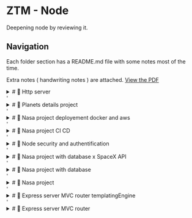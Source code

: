 # ZTM - Node
Deepening node by reviewing it.

## Navigation
Each folder section has a README.md file with some notes most of the time.

Extra notes ( handwriting notes ) are attached.
[View the PDF](./assets/ZTM-Notes_CompleteNodeDevelopper_compressed.pdf)



<details>
	<summary># 📌 Http server</summary>
# CREATE A WEB SERVER

A web server is a method from `http` or `https` modules through
the method `createServer`.
There are 2 commons ways to create a server
**Https for now will not be used**

## 1. `createServer` expecting `requestListener` callback
- ``` const { createServer } = require('http')```
- `createServer` methods returns an instance of TCP | IPC Server.
It that can have an optional requestListener
This does not set up and get ready the server to be running! It
does just create the instance. ( `.listen` method will be the one
starting the server )


- `requestListener` is the function call back immediately added
	to the request and returning writable and readable streams
	- req: readable stream
	- res: writable stream
	NB: streams return buffer;

## 2. `req` and `res` ( the returned stream aka "`requestListener`" from `createServer` ):
- req stream is will return details from the website request
	- `req.url` will return the value about the path
- res stream will return a bunch of methods to process or return
	a response to the website
	- `res.end()` is mandatory to close the the connection for a
	specific path / also saying there are no data to return to the
	website


## 3. Routing will be handled by checking `req.url`
Routing will be handle in the readable stream `req` by 
checking the value of the property `url` --> `req.url`.
This one is returning a string corresponding to what is
written after your localhost:xxxx/ ( the first `/`).
From there you have to evaluate each element by yourself.

ex: For http://localhost:9000/friends/1, `req.url` will return
`/friends/1` that you will need to parse.

## 4. Bonus - personal practice: route getting the content of a file
The practice was to use the previously viewed notion about file system and the use of stream to readFile

</details>
'<details>
	<summary># 📌 Planets details project</summary>
# Planets Data Details project
Project to parse data from a file to readable data and writable data using:
- fs.createReadStream: <code>fs.createReadStream(< path >)</code> based on event emitter
- csv-parser: third part library to parse CSV file through stream





</details>
'<details>
	<summary># 📌 Nasa project deployement docker and aws</summary>
# DEPLOYMENT WITH DOCKER AND AWS
Deploy into the cloud - cloud being hosted servers accessed over the internet
- AWS from Amazon
- Azure from Microsoft
- GoogleCloud from Google
AWS top cloud tool ( 2022 )

## SERVERLESS VS CONTAINERS
- 2 approaches:
  - serverless: cloud configuring actual servers for deployment team in order to not preoccupy with those
  Just need to worry about when the code runs and what it does ( sort of event programming: where the code runs in response of some event / few cons: may encounter higher latencies, higher response times if not careful - could happen with lambda functions going to "sleep" --> then need to restart before responding to any requests / could be locked to a single cloud: example AWS and there lambda functions and can cost if h
  there is a need for migrations )
    - Lambda functions: 
    - docker: providing tools within their containers that can run anywhere

## VIRTUAL MACHINES
Related concept to containers.
( VMWare or VirtualBox or Parallels )
It allows to run another operating system alongside our existing operation system contained in isolation without any link to our machine ( except if we do a bridge to allow to access to the computer )
Note: containers and virtual machine can run together

- virtual machine: has in infrastructure ( server in cloud or personal laptop, ) a hypervisor  
( being able to pretend another operator system ) running in isolated VMs
( Amazon EC2 - handling infrastructure : multiple sandbox )


## CONTAINERS
Case: Running on different operating system containing application 
It is like a VM however it shares the OS from where it is running on while VM have to create a virtual environments on top of the infrastructure, on top of the computer + need of hypervisor + guest operating system
Whereas a container is running on the computer and making use of the host operating sys ( your OS ) + the guest OS ( OS targeted)
Docker replaces in VM : Hypervisor + Guest operating system
Containers do a lot less work | VM does a lot of work to setup )
Containers start in seconds | VM starts in minutes


Reasons to use VM:
- provides stronger isolation than containers: because of the extra layers ( Hypervisor + Guest operating system to ensure data are not leaked from customer ( between the VMs ) )

Common implementation:
Using VM with Containers ( like running Docker in EC2 Amazon services )

## INSTALL DOCKER
https://docker.com/get-started > Docker Desktop
- Download Docker for your OS with docker desktop ( recommended )
- Check if Docker is installed Using CLI
  - `docker` listing all the commands 

## RUNNING A FIRST DOCKER CONTAINER
https://docker.com/get-started > Docker Hub:  
Cloud based application registry and development team  
collaboration services meaning: Docker Hub is a docker  image repository ( Hosts images collection == snapshot of all files and applications needed for the container for the application to run  )
To  update an image we delete the image and create a new one 

--> use https://hub.docker.com [ FREE ] ( or EC2 Amazon Elastic )Container Registry
This link provides "Official images"

Practicing Docker : https://hub.docker.com/docker/getting-started
- CLI
  - `docker run docker/<docker-image>` : `docker run docker/getting-started` to create the container and run the docker image
  - `docker pull docker/getting-started`: to have the docker image locally
  - `docker run <publish-port> </port>docker/<docker-image>` : `docker run -p 80:80 docker/getting-started`
    - `-d`: run container in *detached* mode ( in the background )
    - `80:80` : on the host's port 80 matching ( : ) the container's port 80
    - `docker/getting-started`: image used
  Visiting  `http://localhost:<mapped-port>` --> will lead to the environment the hosted application
  **TIP: shorthand CLI by joining `-d` and `-p` --> `-dp 80:80`**

  ## DOCKER HUB ACCOUNT
  Docker repository
  - `docker login`: cmd to connect to your docker hub account

  ## DOCKER FILE
  Tool Plugin: Docker extension https://marketplace.visualstudio.com/items?itemName=ms-azuretools.vscode-docker helps in suggesting elements related to docker
  Creates a docker image 
  - create file :`DockerFile` to the root of your project
  - within the `DockerFile`
    - `FROM <docker-baseImage>`: selects a base-image
      - base image could be docker-image in docker hub with an environment pre-configured ( search for Node image depending of version of Node and OS desired ) --> https://hub.docker.com/_/node
        - see `node:<version>-alpine` common node image ( quite slim : 30 - 40 mg)
      - Result: `FROM node:lts-alpine` from latest node
 ![Screenshot](../assets/dockerfile-creation.pngdockerfile-creation.png)


## IMPROVING DOCKERFILE WITH LAYERS
- npm install will download packages for the docker container however it will also know your machine configuration and install those ( == will not be a container to install for all OS and not apply to alpine node version ) 
  - Objective: install on the container a fresh node_modules .
### How to ? 
- Creating a file .dockerIgnore and specify any elements that should be ignored
 - `*/node_modules`: ignoring all node_modules folder
 - `.git`: removing all git info
 - `.server/public:` removing server/public artefact
- Docker Layers
All about splitting / breaking the docker process into smaller components so they can be  
 *cached* more easily.
Docker will create a new layer each time a `COPY` or `RUN` commands   
lines are being processed if something did change
(npm install will install the server first over the client)
Add:
- copy all package related file : add an * after the word `package`


## UPDATING API URL
Once on Docker, the app will be served at the same URL;  
hence there are no need to specify the URL but the version of our API
```js
//at 22-nasa-project-deployement-docker-and-aws  /client/src/hooks/requests.js

/* Updating API URL for docker specifying to request 
 at the same location the v1 of the API */
// const API_URL = "http://localhost:8000/v1"; // PREVIOUS IMPLEMENTATION

const API_URL = "v1";

```


## BUILDING NASA PROJECT DOCKER IMAGE
resource: https://docs.docker.com/engine/reference/commandline/build/

2 Steps to use the docker configuration file:
1. build docker image:
  - `docker build [OPTIONS] PATH | URL | -`
    - ex: `docker build .`
    - with flags
     - tag ex: to tag the build + add a name to the image we are creating : `docker build . -t <account-name/project>` : `docker build . -t <user>/<docker-image-published>`
     (to run from terminal ) 
    
2. run that image to create a docker container

## RUNNING NASA PROJECT in a container
resource: https://docs.docker.com/engine/reference/commandline/run/
( second step )

- to run docker: `docker run [OPTIONS] IMAGE [COMMAND] [ARG...]`  
  - ex: `docker run -it -p 8000:8000 <user>/<docker-image-published>`
    - `-it`: let us access a terminal through our container

Having issue with the docker run not working with env file a in higher hierarchy ?
- `docker run --env-file <ENV-FILE-PATH> -it -p 8000:8000 <user>/<docker-image-published>`
and make a script out of it within package.json in order to keep that simple

  - WARNING: 
  `RUN  export $(cat ../.env) && npm run install-server --only=production` // exposes your .env file within your container

  - Alternative provided:
  https://docs.docker.com/develop/develop-images/build_enhancements/#new-docker-build-secret-information

## AWS and EC2
EC2 is an AWS service that runs instances to host a container ( docker image for example )

# Accessing the deployed version
When EC2 instance has its docker image: Go to EC2 instances: click on the instance you have and get IPV4 Public IP to which you add the port 

# CheatSheet
## Rebuild docker image ( `mac with m1 ship`): `docker buildx build . --push --platform=linux/amd64 --tag <user>/<project>:latest`
From within the repository where the dockerfile leaves

## Connect to EC2 instance
- go to EC2 dashboard with instances listed
- make sure the instance is running ( otherwise launch it )
- click on connect button ( if freshly launched instance --> click on the refresh
button in order for the connect button to be enable )
- follow the instructions and connect using the ssh **from the location where you   
registered the private / public key-pairs 


- once in the EC2 console: 
  - make sure to have updated your instance with `yum` and have `docker installed`
    - `[ sudo ] yum update -y`
    - `[ sudo ] yum install docker`
  - make sure you have the latest version of your docker image
    - `docker pull <user>/<project>:latest`
  - finally you can run the docker image within the instance
    - `docker run --restart=always -p 8000:8000 <user>/<project>`

## Check the deployed app
- Go to AWS EC2 > your instance
- copy the IPV4 ip address
- paste to the url and add the port `:8000` 
The web app should be available ✨🙌

</details>
'<details>
	<summary># 📌 Nasa project CI CD</summary>
# CI / CD
**Continuous Integration**: iterate the commit to push and tests the implementation  
Part of Agile Methodology
**Continuous Delivery**: Process built on CI: have a prod ready state of your app  
(it's not a deployed version ). To implement continuous deployment, tests must be added  
to the code base. With Continuous Delivery is not the process when we would deploy necessarily.  
Ensuring ourselves the app is bug free
**Continuous Deployment**: Process built on CI: process to deploy/release the app in prod  
 deployment state is when you need to push in prod. Continuous Deployment is not specifically  
 for all companies

Resources: https://github.com/odziem/nasa-project

Tools & Services
- Circle CI: https://circleci.com/
- travis CI: https://www.travis-ci.com/
- Github actions: https://www.travis-ci.com/
- Jenkins: https://www.jenkins.io/

## PIPELINES
Pipelines are steps of validation


## GITHUB ACTIONS FOR CI/CD
### What are Github Actions ?
Services built onto github allowing to get CI Pipelines.
It is responding to multiple triggers / actions 
- on committing
- on push
Then go through a whole workflow defined in a YAML file format

### How to set up github actions                  
- `Github > Repository > Actions tab` (it could be possible for your repository  
to have recommendations based on language used)  
  - either called starter workflows and press `set up this workflow` button
  - either create a YAML file : `<file>.yml` called starter workflows and build  
  the needed CI workflow

## CONTINUOUS INTEGRATION: BUILD PIPELINES.
- In the project: create a new folder named `.github`
- In `.github/`: create a folder: create a `workflows` folder
- In `.workflows/`  create a file `node.yml`
- Then start editing it


## GITHUB ACTIONS MARKET PLACE
"Github/marketplace" we could search for a
common use case/action based on our needs with some hooks. setup node"
Those hooks are built buy dev; such as 
- checkout hook: defining the action to checkout into branches before
running `steps` for instance
Feel free to search when needed.


### Syntax
https://github.github.io/actions-cheat-sheet/actions-cheat-sheet.pdf


### Links
teacher's repo: https://github.com/odziem/nasa-project
mongodb github actions: https://github.com/marketplace/actions/mongodb-in-github-actions

</details>
'<details>
	<summary># 📌 Node security and authentification</summary>
# NODE SECURITY AND AUTHENTICATION
**Finished Code for this section*: https://github.com/odziem/security-example

## Introduction
- Security - how to secure node servers
- Authentication
- Social sign-on
- Login using OAuth ( Google )

We could create one from scratch using bcrypt,
cookie, token but in real word it is never an authentication from scratch.
They usually are done using third party services
- social media
- OAuth from google
- Amazon Cognito
- OffZero ?

Encrypting using SSL Certificate & https

## OAuth standards:
A standard secure flow for authentication and authorization
Oauth could have a flow based on cookies or token
Cookies are chain of characters exchanged between a server and a client.
	- retained and remain within the browser
	- protected by browser as no man in the middle can access your chrome
	( this is why you can see in a clear way your cookies / but someone can't )
	- cookies are not encrypted - just encoded and can easily be decoded by 
	a base 64 decoder
Token based: the token based is also a chain of characters exchanged between
a server and a client however this requires to send it through each request
Oauth is usable on HTTPS hosted web app / site - this is why we should do so

## HTTPS
To build a secured website it mush be certificated with https protocol.
To do so we could do two kinds of certificates:
- self signed certificate
- SSL

Creating a certificate: terminal, execute:
`openSSL Req -x509 -newkey rsa:4096 -nodes -keyout key.pem -out key.pem -days 365`
• OpenSSL: OpenSSL command
• Req : Request action
• -x509 i specify the kind of desired
certificate which, here, corresponds
to self signed certificate.
• -newkey
• rsa:: best encryption ref
• 4096: bytes → max for a max protection
. -nodes: saying we will no heed password
to handle
• - keyout: creating a private key
• key.pem: file "holding the key
• -out: creating public hey
• key.pem: file holding public key.
◦ -days 365: duration of this
certificate

## Third part sign on / social sign on
Why not reusing already secured and common ways to sign up using sign ons ?
Sign ons are now proven ways to sign-up and login to an interface
Teams behind those spend time and resources to build an highly secured 
way respecting some standards - do not reinvent the wheel

## Cookie-session
( september 2022 ) --- to work with cookie-session: a downgrade of passport should be done ( --> 0.5.0 )
2 ways to sets cookie as an express middleware
- server side
	`express-cookie` for instance
	- session lives in DB
	- which get checked with all requests made
	- cons: deleted when DB/server is down
- browser side
	- session data in browser's cookies 
	( often implemented with sessions )

### Stateful and stateless cookies
- stateful cookies
	- on login: server set back a cookie using `Set-Cookie:session...`
	A reference pointer to the server
	This is a stateful cookie
	- Requiring the DB to store the session data.
	- additional request
		Could be challenging for scalability reasons

### Stateless and stateless cookies
- all sessions information needed lives in the client (browser) cookies
( stored in browser )
  - each data represent a one of cookie
  - server signing cookie || encode in order to ensure the data 
  has not be tempered  


Packages encountered
- `helmet` : package helping in setting the right headers to secure the app
- `passport` : to convey with the oauth common approach logging using a social sign-on
- `passport-google-oauth20`: to use oauth standards with google
- `cookie-session`: to enable cookie living with sessions



Node security best practices resources
https://cheatsheetseries.owasp.org/cheatsheets/Nodejs_Security_Cheat_Sheet.html

</details>
'<details>
	<summary># 📌 Nasa project with database x SpaceX API</summary>
# Nasa Project + database + external REST API

Objective: populating spaceX data into the NASA project.
SpaceX REST API: https://github.com/r-spacex/SpaceX-API

## Versioning Node API
Improving the API would lead to apply best practices to versions it.

### What is versioning an API:
Allows to gradually move all the users to the newest version and avoiding
users to break their original implementations
Ex of request expected: `https://<domain>/v1/<endpoint>`
Versioning an API application possibilities:
- Not the best practice:
	One way of doing it would be to duplicate the routers and prefixing them with`v1/`
	But does not follow the DRY principle
- Best practice: 
	Adjusting the project architecture by implementing a new router dedicated to the api version,
	without having to duplicate routers and prefixing all of them with `v1/`
	- add `server/routes/api.js` file
	- delegate all routers prefixed with `v1/`
	- export api router and consume in `server/src/app.js` as a middleware matching endpoint path: `/v1`

Once done - update tests

## Consuming Space X API
We can observer that Space X API does have a Postman API documentation set to explore.
The documentation is insightful describing all the endpoints and how it works.
This API also uses authentication for **destructive routes** ( anything changing the data ) and MongoDB and mongoose.

### Search queries
- query do not really reflect the RESTful API pattern, however it could be seen and could be considered as
acceptable exceptions within a RESTful API.
A request with a query to get data would use a different verb to get those : POST with a payload
- queries are used to request more specific
- queries' payload is within the "body" of a request

### Space X Implementation
- populating space x data: using an id reference ( a bit like foreign key to use in a POST query as mentioned previously )
will populate the very same fields on the request made
```js
	const queryBody = {
		query: {},
		options: {
			pagination: false,
			// populating definition - determined from previous observation on request
			populate: [
				{
					path:'rocket', // fields in question
					select: {
						name: 1 // nested fields in question with 1 as true
					}
				},
				{
					path:'payloads',
					select: {
						customers: 1
					}
				},
			]s
		}
	};
```
### .env files
.env files are files keeping values that are supposed to hide from the public such as
API keys, password, sensitive values.
- Using the code versioning: having such code within a project should be ignored by mentioning this file into `.gitignore`
- Accessing the variable require to install `dotenv` and import it within the file ( at the very top - as if other path
files are communicated : this would be applied to them too )
```js
process.env.<VARIABLE-NAME>
```

#### Leaked .env file: 
By mistake the env file could have been rendered public: at this point  
it is needed to assume those are corrupted and directly 
go for your credentials to be replaced.
Here it is to remove the user and add a new one with the same name and modify your
env document


</details>
'<details>
	<summary># 📌 Nasa project with database</summary>
# Nasa Project

## Structure and Architecture a project
Tools:
- Makes diagram - meant to structure the app flow and idea/
breaking down important action
	- lucid: https://www.lucidchart.com/pages/

Using the provided NASA folder: we will just walk through the project in order to have an idea.
- add client folder
- add server folder

- in client folder there will be the entire themed project
- in the server this will be to build our server and API
## Start coding:
- server.js
	1. Variable with port
	2. Build server
		*We know about creating server using http or express/ we can create a server 
		using http and using express as middleware*
		```js
		const http 		= require('http');
		const http 		= require('express');
		const app 		= express();
		const server 	= http.createServer( app );
		```
	Every routes handled using app will be provided to the server. 
	Allows to separate the express use within its own module
	--> create server/app.js
	3. Take all the related app and express code to be handled within this file
	and export those

Building server like 16-nasa-project/server/server.js helps in receiving other type of
connections ( like websockets )

## Environment variables
- on Windows ( within command )
	- "start": "set PORT=5000 && node src/server.js"
- on Mac ( within command )
	- "start": "PORT=5000 node src/server.js"

Having both client and server within the same project serving into different port creates CORS issue in the browser.
cross-env: handling variable for both platforms
https://www.npmjs.com/package/cross-env

What is an origin:
	 it has protocol: http
	 it has hostname: localhost
	 it has a port: 9000

Cross origin requests: requests sent from an origin to another  
By default browser block cross origin requests 


## Database
### What is a database?
- A collection of data
- A tool to use to access those data and persist those.
NB: when creating array to store data → it is not  
persisted → temporary available white server is  
running.

### Recommended path: take SQL appendix

### COMPARING SQL VS NOSQL
We are looking at PostGreSQL as SQL database
and MongoDB as NoSQL database.  
(Note:
- regarding PostGre → all elements talked, regarding  
PostGre will mainly be relevant for other SQL  
databases.
- regarding MongoDB → NoSQL databases tied to be
specified for each NoSQL database ).
____

- NoSQL: data generally structured ui JSON format
- SQL : data structured in Table  
These days, each ( models ) is learning from the other  
model in order to evolve their database model concept.

### DATABASE SCHEMAS 2 SCHEMA LESS DATABASES
Common misunderstood about → schemas.
Schemas structures our data in databases.  
Example: a `User` schema
↳ could be defined to be able to always store:
[ first-Name, Last Name, date of birth, phone,
location, etc... ]
These give the advantage to have the data
structured and predictable  
SQL model rely on rigid schema that should
be planned ahead of time → Which is harder  
to adjust through time I restructured)
sometimes shutting down the database is  
required. /for instance to change the type of
data) , not ideal if you want to have  
your data available 241-1 a day, 7
days a week.  
NoSQL databases are more flexible (also sometimes
called "**schema-less**" even though it is not
entirely true.  
It will be easier to add schema in the code.  
Taking advantage of the performance and
flexibility by enforcing schema on requests  
- adding more safety

## CHOOSING A DATABASE FOR THE NASA PROJECT
*(Repository sub Folder: 18-nasa-project-with-database.)*
Requirements:
1. Need to persist data between restart.
2. API needs to be stateless for cluster
mode (launches were stored within an array)
- in `project folder > server > routes > Launches > Launches.controller.js`
The only state our data should rely on is the" request
object passed in our server - *here through express*

## IDENTIFYING OUR CURRENT NEEDS.
→ store launches with different properties
(being differently typed).  
→ store list of habitable planets  
(Note we can observe the relation between the 2  
objects --> `target` property is in both objects )  
→ the latest flight number that should increase
→ `id` of the flight

IDENTIFYING HOW THE DATA WOULD BE ACCESSED
→ currently through a' JavaScript map related
to a flight number.  
→ Planets requested in sequence.  
→ Latest flight number is used to create new
launches.  

### SQL VS MONGODB: TRENDS AND OBJECT-RELATIONAL IMPEDANCE MISMATCH
- JSON ✗ BSON in MongoDB: https://www.mongodb.com/json-and-bson
- writing scripts for Mongo shell : https://docs.mongodb.com/manual/tutorial/write-scripts-for-the-mongo-shell/
• Post GRE JSON Types: https://www.postgresql.org/docs/current/datatype-json.html
• object-Relational Impedance Mismatch: https://en.wikipedia.org/wiki/Object%E2%80%93relational_impedance_mismatch

Observing our code:
- written in JSON and JavaScript
  -  no need for transformation → MongoDB alike
- PostGre can store data using JSON
  - will need to add a layer as SQL is with Table  
 not aligned w/ the way we store in Javascript.  
  - still possible but would need extra layer work
to map the data to match isolated Table for PostGre
  - A code not matching the relational model and
in need to adjust is called: object-relational
impedance mismatch.

### SQL V5 MONGODB : SCHEMAS REFERENCES AND ACID TRANSACTIONS
ACID Transaction: Atomicity, Consistency, Isolation Durability  
https://www.ibm.com/docs/en/cics-ts/5.4?topic=processing-acid-properties-transactions
Taking a closer look at the data we will need to store
Our data are pretty basics
Regarding planets → we don't gain much
to Remove duplication when matching
our launch to a planet name.
If we had complicated object with the
need of matching it would have be
best to use SQL
Mongo has some tools for relational data
but not as good as SQL
Pros for SQL in general:
- transactions CRUD or more complex
↳ ACID transactions
(Atomicity, Consistency, Isolation, Density)
- ensures transactions of data as a
whole; not accepting partial data
transaction
- Schemas L Constraints
(MongoDB can be ACID but most likely to
transfer data partially.)
EX: abort-Launch has 2 needs → may
become a partial transfer.

## SETTING UP MONGODB ATLAS
. Mongo official website: https://www.mongodb.com/
. Principle of Least Privilege: https://www.cyberark.com/what-is/least-privilege/


- Pick MongoDB as Community version → locally
- Pick MongoDB as Cloud → more general.

1. CREATE MONGODB DATABASE
- create a cluster / build cluster button (video) / build database button (current site)
- select "shared" free liters
	- it redirects to "create shared cluster"
	- a recommendation has been preselected → follow recommendations.
	- will be redirected to security quick start → ignore

2. CREATE A USER
- on side menu) security section> Database Access
	- "Add new database user")" authentication method" > define password  
	(auto generate secure password recommended) and  user-name
	- associate privileges following the principle of the least privilege
	- validate / confirm your user creation.

3. SEAL RISE NETWORK ACCESS
Secure your database by white listing IP
-  on side menu > "Network access" in network access panel: "Add IP Address"
	1. REMOTELY SERVED
	When starting using database in production we
	can select specifically the IP addresses for the
	server hosting our node project; that will be
	the only server, the only IP address that will
	need to access the database:
	because all accesses will be going through
	the API.
	To do so, fill the following inputs:
	" Access List Entry", (optional)" Comment"
	2. LOCALLY SERVED
	If the server is served locally we could add
	OUR current IP by Selecting : "Add current IP address" button
	3. SERVED IN DEVELOPMENT
	In development several IPs may be used
	which would result in selecting: "Allow access from anywhere" button

4. CONNECT TO MONGO All STER
- On side menu> "cluster" (old version of MongoDB site)
- On side menu > "Database" (current version of MongoDB)
	- Click on" connect"
- 3 ways to connect
	- through Mongo shell
	- through the application
	- through MongoDB Compass


### CONNECTING TO MONGODB
mongoose official website
connecting to MongoDB using Mongoose.
Mongoose has extra features
- advance querying feature
- features to create models from our data following
schemas
practice connect to database and persist our data.
1. prepare DB URL
protocol protect cluster → can be changed & will create
a new database
2. install mongoose: "npm install mongoose"
3. use mongoose to connect:
- import mongoose: 'const mongoose = require ( 'mongoose')'
- Connect to DB URL: Note; mongoose takes 2 args: [ MONGO URL , OPTIONS],
	-  options have 4 recommended properties:
		- use New Url Parser: true → determines how the connection string is parsed
		- use Find And Modify: false > disables the outdated way to update data
		- use create Index: true > ensure to use create Index function instead of using the ensure one
		- use Unified Topology.-true > ensure mongoose will use the updated way to talk to cluster of Mongo Databases.
There are MongoDB driver options used by mongoose to connect to databases.
MongoDB driver is the official API that Node uses to talk to databases.
4. Check the connection establishment "mongoose.connection"
- is an event emitter triggering when the connection
- is Ready, has errors, etc...
	- `mongoose.connection.on( 'open', () => {})`
	- `mongoose.connection.once( 'open', () => {})` =>  triggers once
(set outside of the current function definition start Server)

### CREATE A SCHEMA ( FOR NASA PROJECT )
- `mongoose.Schema({})`

### CREATE A MODEL
- `mongoose.Model(<SINGULAR-SCHEMA-NAME-STRING>, SCHEMA )`
The model is created using the Schema definition
IMPORTANT: Mongoose will automatically create a plural named version of the provided Schema
Which should definitely be taken into account while coding those lines

### CREATE OR UPDATE DOCUMENTS 
- `<MODEL-VARIABLE>.updateOne({ ..., upsert : true }`: avoids to have failures while creating
or updating to the dataBase
`upsert` implementation:
- Allows to create or update the database's document while creating a Document.
Upsert is an option to provide the `<Model>.updateOne` method ( in this example )
as an option.

### SAVING PLANETS ( USING UPSERT )
- using `<MODEL>.updateOne({}, {}, { upsert: true })` into `savePlanets function definition`
- checking MongoDB Atlas interface to find `planets` collection

### UPDATING PROJECT ARCHITECTURE
The project architecture diagram needs to be updated as it did change. by
These changes are the followings:
- adding a database MongoDB
- adding the database clusters 
- adding the connection between the API and the
database

### OBJECTID
Once the document has been created, the planet can be observed to be with 2 new fields:
- `_id`: called _ObjectId_ is a unique id created for each document by MongoDB.
Those unique ObjectId might look like random caracters but this is not.
The ObjectId relay on Timestamp - integer relative to a Date object
https://steveridout.com/mongo-object-time/
- `__v`: called _version key_ - is the version for the schema used, created by Mongoose
It means that different schema version can work together within a same database - which 
would not be as flexible using a sequel database


### EXCLUDING FIELDS FORM THE MONGODB DATABASE
Using `<Model>.find` method and proving the corresponding arguments, it is possible to excludes
unnecessary fields 
```js
{ _id: 0, __v: 0 },		// shown in course: object: with fields as properties having 0 as value --> fields
'-_id', '-__v',			// string alternative: note the minus before the string --> fields exclusion
[ '-_id', '-__v' ],		// Array[ string ] alternative : note the minus before the string --> fields exclusion
```

### SAVING LAUNCHES
```<MODEL>.updateOne(,,{ upsert: true })``` creates a new document

### LISTING LAUNCHES
```<MODEL>.find({})``` Gets all the documents

### REFERENTIAL INTEGRITY
- Wikipedia: https://en.wikipedia.org/wiki/Referential_integrity
- Node Best practices: https://github.com/goldbergyoni/nodebestpractices

Progressing to the database migration, the project needs to be stateless
and get rid of the dependencies of the 
- the launches dependency ( not entirely migrated )
- auto-increment feature with NodeJS ( relating to launches as each flight
should have an auto incremented `flightNumber` )

#### SQL Languages
Have the auto-increment feature natively
- MySQL: with `AUTO-INCREMENT`
- PostGre: with `SERIAL`

#### MongoDB - Document based databases
Have no such built-in feature mainly because of the Node ability to have multiple cluster
Leading to --> which database in which cluster should handle the auto-incrementation and synced
with all the others in clusters ? 
- no built in solutions to that
- however a side step implementing the same
	- get the last value for one document `.findOne() // from mongoose `
	- get the queries data sorted with the criteria relating to the last launch saved `.sort([< operator >]< criteria >])`
		*operator here is optional and define in which order*

### SCHEDULING NEW LAUNCHES
Involves to migrate the initial logic using a local storing object to a logic using external storage
such as the database.
The concerned logic is the creation of a launch involving
- auto increment each new flight by one using mongodb and mongoose
- store it to the database

#### Auto incrementation and save launch
- Get last flight number: find a way to get the latest flight number stored in database otherwise assign one by default
	- all functions involved in the creation of a new launch and using `launches` storage variable should
	by **asynchronous** as it should involves the launches from the launches document from database
	- Find the last stored data trick with `.findOne(<all>)` + criteria researched + `.sort(<string-criteria-with-or-without-operand>)` in a descending way --> which will get the one launch based on the criteria to sort in a descending way
		- pattern: ```<MODELDB>.findOne(<all>, <projection-criteria-returned-value>).sort([<operand>]string-criteria></string-criteria>)```;
		- example: ```LaunchesModelDB.findOne({}, 'flightNumber -_id -__v' }).sort('-flightNumber')```
- Save to database:
	Receiving the the launch as parameter, we will increment the flight number on saving using the "getLastFlightNumber" created function
	- `findOneAndUpdate( , , { upsert: true })`: does save or update but it returns `$setOnInsert` as the launch
	was mutated during the process and database response returns this value amongst the fields
	- `updateOne()` does save or update but database returns only the updated object
	not fields inner used field to DB ( unique document id, version of the schema, neither `$setOnInsert` )

### ABORTING LAUNCH
Aborting a launch using DELETE method allow to just pass the id and handle the logic.
However the feature in the nasa project is not about deleting it but actually updating the launch status
in order to keep an history of those.
- No `deleteOne()` method on `LaunchesModelDB`
- Apply `updateOne()` method on `LaunchesModelDB`
- Ensure the launch exist --> see `getExistingLaunchById` ( id being the flight number )

### UPDATING TESTS TO USE DATABASE
TO BE AWARE: doing test using database do mutate the database. If multiple tests should be run: it would
be best to have a dedicated database for it.

- **refacto database implementation**: from server to make the database logic reusable in order to import that into our tests
- **consume database into our tests**: before all tests the database should be connected in order to test
launches and planets - using setup such as Jest `beforeAll`.
```js
beforeAll( async () => {
	await connectToMongo();
})
```
- **ensure to close database connection**: after all tests the database should be disconnected.
Using Jest teardown being `afterAll` will ensure to process any logic define after running the test.
Ideal to disconnect the database/
```js
afterAll( async () => {
	await disconnectFromMongo()
})
```
- if jsDOM complaints: ensure your `package.json` or `jest.config.js` are set for `jest.testEnvironment = "node"` ( in curly braces syntax )
```


</details>
'<details>
	<summary># 📌 Improving node perfomance</summary>
### Building A Simple Blocking Server
In order to understand how to improve performances issues
 we need to understand how we might run onto those.

- Create a blocking server
	- using express create a server
	- set's 2 routes
		- '/': regular page so far
		- '/timer': where we will return a blocking behavior with a timer using while loop base on **date** and **duration**
- [ CHROME INSPECTOR NETWORK ] observing time to handle the request
	- IDENTIFY THE BLOCKING BEHAVIOR in "/ timer"
	servers handle multiple connections; our server serves
	this "/timer" route which is purposely meant for
	blocking the event loop while processing the delay
	function.
	(not involving the network " (v8) neither Files (Libau)
	this is handled by the event loop that does not
	delegate js task by default → rel: stream
	a process maybe?).
	- UNDERSTAND HOW THE EVENT LOOP is BLOCKED. '
	Beside having seen the'/timer' route is taking
	minimum 9sec → this following practice will
	help you better understand how in everyday life
	this could be painful.
	→ Opening multiple '/ timer' tabs and observe.
	> open browser L go to
	> open a tab 2 go to the same URL
	> open your inspector/ network for both tabs
	> when you are ready to observe do quick
	refresh on both tabs.

	- FINAL OBSERVATION
	As suggested w/ prior description, here we are able
	to experience the server being blocked by the
	the event loop tasks.
		- first tab refresh on '/ timer' will execute the code
		- second tab refresh quickly after the first one, is
			executed
			↳ Both table are pending →
			↳ the first is processing for those 9000 ms.
			and cannot do other task until this
			execution is complete
			↳ the second is also requested to process
			the very same task.
			↳ Event loop is stacking the task in the
			order of when the requests have been
			made (FIFO)
		→ ~9 SECONDS LATER
			- first tab is not pending anymore ✗ server
			has completed this first request
			- second tab is still pending: why? because
			the server was blocked processing the first
			task, it's only THEN it could process the
			second Request.

			---------------------------------------
			<TIME WAITED FOR 1St TASK TO COMPLETE>
							   +
					"DELAY" FUNCTION TIME"?
			---------------------------------------


### Blocking functions
4 Examples of blocking functions.
- Json: few ms.
	- JSON.stringify
	- JSON.parse
	- Array.prototype.sort - Js sorting array methods.
	- Crypto builtin module's methods: ( key derivation functions)
	↳ pbkdf2 method
	↳ scrypt method
Resources: "Response-time:3 important limit user perception"
https://www.nngroup.com/articles/response-times-3-important-limits/
- 100ms == 0.1s	: user perception feel the system is reacting
instantaneously [IDEAL].
- 1000ms = 1s : about the limit of the user's flow
of thoughts
- 10000ms = 10sec : about the limit of keeping the user's
attention-focused. with the desire of wanting to do something meanwhile,

"speed matter" - https://www.speedcurve.com/blog/web-performance-monitoring-user-engagement/

### RUNNING MULTIPLE PROCESSES (explanation]
Best way to solve a problem is to divide into smaller
chunk.
Best way to deal w/ overloaded server (w/ too much work)
↳ divide ↳ spread the load
Note: Node can have multiple processes, side by side,
allowing them to work for a common task.

In node we are handling multiple Requests →
we can spread our requests out into multiple
processes that each respond to the request the same
way.
Each have a copy of our server code and are
working together in parallel. - sharing the load equal y
this technique is an alternative to multiple threaded
application within a single threaded App. using all
<<<<<<< HEAD
<<<<<<< HEAD
the CPUs. in your machine -
"speed matter" - https://www.speedcurve.com/blog/web-performance-monitoring-user-engagement/

### Cluster
Cluster built in module creates processes to de-load the main process to handle too many requests.
Also it could be a first approach to load balancing before pm2 that we will see later on.

- ```const cluster = require('cluster')```
- using ```cluster.fork()``` method: creates a new process.
This process will represent the exact same code from
your main process.
- using ```cluster.isMaster``` boolean flag is meant
to distinguish if the cluster is the main one or another one
-  In our practice, by decoupling request e

- NOTE:
	- you mush include and wrap the server mounting block code ( *app.listen* )
	within the else scope otherwise you'll get an error EADDRINUSE

#### Vertical and Horizontal scaling 
- Vertical Scaling ( aka scaling up ) is mainly upgrading your machine power
- Horizontal Scaling  ( aka scaling down ) is mainly decoupling processes
in smaller piece in order to be run / executed in parallel.
Generally deciding over one type of scale can makes no sense as it we
could benefit from both of them.
Remember the practical experience: the cluster was mainly decoupling the 
main processes handling requests into cloned processes for each cores
--> this is called **Round Robin** and this decoupling process is behaving as
such by default.

## PM2
Quick start - https://pm2.keymetrics.io/docs/usage/quick-start/
- Installation: https://www.npmjs.com/package/pm2
- Commands:
 - `pm2 start server.js`: launches server observing the (main?) process
 ( daemonized - able to reload while developing )
 - `pm2 stop [ server.js | id ]`: will stop the process
 - `pm2 delete server.js`: will kill the process(es) 
 - `pm2 list`: will list all your processes
 - `pm2 log`: will log in realtime
 - `pm2 start server.js -i [ n | max ]` : ( `i` for `instance`): measures the 
 amount of worker processes that will be created in our server.
 - `pm2 start server.js -i <n> -l logsFile.txt`: will start the server  
 with logs to write into the files logsFile.txt ( ==> `-l logsFile.txt` )
 - `pm2 show <pid>`: will give you a lot of details concerning the process id  
 - `pm2 monit`: ( monitoring ) will logs every details in live
 you've given

- `pm2 start server -
 ### PM2 and clustering features built-in
As it comes with the cluster module we do not need anymore
to use the cluster module within our code.
- no need to fork inside our JS: pm2 will fork the process
	- remove code block with ".isMaster" flag identification to fork - t*he code will be run as our worker process.*

### PM2 and getting details about our processes
- `pm2 show <pid>`: will give you a lot of details concerning the process id  
- `pm2 monit`: ( monitoring ) will logs every details in live

### PM2 zero downtime restart
Usually you may have a your server available for users but you want to make updates to your code.
For such cases, this is where "zero downtime restart" takes place:
It is meant for the developer to provide changes but still having your server up and running.
With pm2 we could basically use the `restart` command: but this will prevent users to have  
access on the server as this one will be stopped then restarted
`reload` is the command we want: by itself it will reload each process one by one: avoiding users
not having access to the website --> it will be transparent for the users.


### PM2: Improve performances with the Nasa Project
The bottleneck of every single threaded app will be how the servers will manage multiple requests at once.
PM2 will help in this practice of improving the Nasa Project.
1. Go within server folder: `cd server` 
2. Install locally pm2: `npm install pm2`


### How use PM2 with our Nasa Project?
Even though we have been careful while creating the APIat some point
the bottleneck will be how much CPUs is used and how many request  
the server can handle within the single threaded event loop/

In server folder:
1. `cd server` folder
2. Install locally PM2:`npm install pm2`
3. Add a script to use cluster command in `package.json`:  
`pm2 start src/server.js -i O`
 - Update `package.json` file → and add a script using
a cluster command using pm 2.  

In common* `package.json` file (* to both server ✗ client folders)
1. Add a `"deploy-cluster"` script command:
	↳ copy paste deploy script and modify `npm start --prefix server` by
	`npm run cluster --prefix server`

In the app
- Checking how the app react. '
 - ✅ - we could register a first launch
 - ✅ - we could check that launch
 - ❌ - we did register a launch action wise but couldn't see it: 2nd request not working
 - why? Checking upcoming tab → it seems the first launch was replaced by the second.
   ↳  checking `server/src/models/launcher.model.js`: we keep in
   memory the" touches Map" variable in our new process dieting as long as our process is running.
   When creating those processes we've cloned the server code,
   each code has their own "launches map" object
   ↳ we probably want to share this object
   It's because our servers are not stateless solution:
   remove the state somewhere else → Real database

   WORKER THREADS (FROM V8 ISOLATE)
 ↳ https://nodejs.org/api/worker_threads.html 
in web → https://developer.mozilla.org/en-US/docs/Web/API/Web_Workers_API

Feature allowing to execute threads that execute
JavaScript in parallel. (module name: "worker_threads")
worker threads can share memory through a shared Array Buffer

What is the difference between multithreaded and a worker thread
in Node?
- worker_threads in Node are based on web worker in
available in our browser / allowing to put javascript
into a worker thread.
- thanks to **V8 isolates** (see this as sandbox instances)
	- isolated instance of the V8 engine independently.
- worker_threads is alike with cluster module but
different:
 - cluster module uses processes
 - worker_threads module uses the V8 isolates
How Hose differences should matter?

- worker can share memory with each other
the CPUs. in your machine -
"speed matter" - https://www.speedcurve.com/blog/web-performance-monitoring-user-engagement/

### Cluster
Cluster built in module creates processes to de-load the main process to handle too many requests.
Also it could be a first approach to load balancing before pm2 that we will see later on.

- ```const cluster = require('cluster')```
- using ```cluster.fork()``` method: creates a new process.
This process will represent the exact same code from
your main process.
- using ```cluster.isMaster``` boolean flag is meant
to distinguish if the cluster is the main one or another one
-  In our practice, by decoupling request e

- NOTE:
	- you mush include and wrap the server mounting block code ( *app.listen* )
	within the else scope otherwise you'll get an error EADDRINUSE

#### Vertical and Horizontal scaling 
- Vertical Scaling ( aka scaling up ) is mainly upgrading your machine power
- Horizontal Scaling  ( aka scaling down ) is mainly decoupling processes
in smaller piece in order to be run / executed in parallel.
Generally deciding over one type of scale can makes no sense as it we
could benefit from both of them.
Remember the practical experience: the cluster was mainly decoupling the 
main processes handling requests into cloned processes for each cores
--> this is called **Round Robin** and this decoupling process is behaving as
such by default.

## PM2
Quick start - https://pm2.keymetrics.io/docs/usage/quick-start/
- Installation: https://www.npmjs.com/package/pm2
- Commands:
 - `pm2 start server.js`: launches server observing the (main?) process
 ( daemonized - able to reload while developing )
 - `pm2 stop [ server.js | id ]`: will stop the process
 - `pm2 delete server.js`: will kill the process(es) 
 - `pm2 list`: will list all your processes
 - `pm2 log`: will log in realtime
 - `pm2 start server.js -i [ n | max ]` : ( `i` for `instance`): measures the 
 amount of worker processes that will be created in our server.
 - `pm2 start server.js -i <n> -l logsFile.txt`: will start the server  
 with logs to write into the files logsFile.txt ( ==> `-l logsFile.txt` )
 - `pm2 show <pid>`: will give you a lot of details concerning the process id  
 - `pm2 monit`: ( monitoring ) will logs every details in live
 you've given

- `pm2 start server -
 ### PM2 and clustering features built-in
As it comes with the cluster module we do not need anymore
to use the cluster module within our code.
- no need to fork inside our JS: pm2 will fork the process
	- remove code block with ".isMaster" flag identification to fork - t*he code will be run as our worker process.*

### PM2 and getting details about our processes
- `pm2 show <pid>`: will give you a lot of details concerning the process id  
- `pm2 monit`: ( monitoring ) will logs every details in live

### PM2 zero downtime restart
Usually you may have a your server available for users but you want to make updates to your code.
For such cases, this is where "zero downtime restart" takes place:
It is meant for the developer to provide changes but still having your server up and running.
With pm2 we could basically use the `restart` command: but this will prevent users to have  
access on the server as this one will be stopped then restarted
`reload` is the command we want: by itself it will reload each process one by one: avoiding users
not having access to the website --> it will be transparent for the users.


### PM2: Improve performances with the Nasa Project
The bottleneck of every single threaded app will be how the servers will manage multiple requests at once.
PM2 will help in this practice of improving the Nasa Project.
1. Go within server folder: `cd server` 
2. Install locally pm2: `npm install pm2`


### How use PM2 with our Nasa Project?
Even though we have been careful while creating the APIat some point
the bottleneck will be how much CPUs is used and how many request  
the server can handle within the single threaded event loop/

In server folder:
1. `cd server` folder
2. Install locally PM2:`npm install pm2`
3. Add a script to use cluster command in `package.json`:  
`pm2 start src/server.js -i O`
 - Update `package.json` file → and add a script using
a cluster command using pm 2.  

In common* `package.json` file (* to both server ✗ client folders)
1. Add a `"deploy-cluster"` script command:
	↳ copy paste deploy script and modify `npm start --prefix server` by
	`npm run cluster --prefix server`

In the app
- Checking how the app react. '
 - ✅ - we could register a first launch
 - ✅ - we could check that launch
 - ❌ - we did register a launch action wise but couldn't see it: 2nd request not working
 - why? Checking upcoming tab → it seems the first launch was replaced by the second.
   ↳  checking `server/src/models/launcher.model.js`: we keep in
   memory the" touches Map" variable in our new process dieting as long as our process is running.
   When creating those processes we've cloned the server code,
   each code has their own "launches map" object
   ↳ we probably want to share this object
   It's because our servers are not stateless solution:
   remove the state somewhere else → Real database

   WORKER THREADS (FROM V8 ISOLATE)
 ↳ https://nodejs.org/api/worker_threads.html 
in web → https://developer.mozilla.org/en-US/docs/Web/API/Web_Workers_API

Feature allowing to execute threads that execute
JavaScript in parallel. (module name: "worker_threads")
worker threads can share memory through a shared Array Buffer

What is the difference between multithreaded and a worker thread
in Node?
- worker_threads in Node are based on web worker in
available in our browser / allowing to put javascript
into a worker thread.
- thanks to **V8 isolates** (see this as sandbox instances)
	- isolated instance of the V8 engine independently.
- worker_threads is alike with cluster module but
different:
 - cluster module uses processes
 - worker_threads module uses the V8 isolates
How Hose differences should matter?
- worker can share memory with each other


### WORKER THREADS IN APPLICATION
*(In 6_worker_threads-in-application folder)*

0. import `Worker` constructor and `isMainThread` to check our thread availability in order to add a worker.
1. adds worker only if `isMainThread` ( creating new Worker with the __filename argument will keep creating one if the condition is not set )
```js
/* 0. Creates a worker thread ensure it is done once
otherwise it will keep creating new thread */
if( isMainThread ){
	new Worker(< main-script-or-module-file-path >)
}
```
2. checking what we could expect to see
	- run ```node threads.js```

</details>
'<details>
	<summary># 📌 Nasa project</summary>
# Nasa Project

## Structure and Architecture a project
Tools:
- Makes diagram - meant to structure the app flow and idea/
breaking down important action
	- lucid: https://www.lucidchart.com/pages/

Using the provided NASA folder: we will just walk through the project in order to have an idea.
- add client folder
- add server folder

- in client folder there will be the entire themed project
- in the server this will be to build our server and API
## Start coding:
- server.js
	1. Variable with port
	2. Build server
		*We know about creating server using http or express/ we can create a server 
		using http and using express as middleware*
		```js
		const http 		= require('http');
		const http 		= require('express');
		const app 		= express();
		const server 	= http.createServer( app );
		```
	Every routes handled using app will be provided to the server. 
	Allows to separate the express use within its own module
	--> create server/app.js
	3. Take all the related app and express code to be handled within this file
	and export those

Building server like 16-nasa-project/server/server.js helps in receiving other type of
connections ( like websockets )

## Environment variables
- on Windows ( within command )
	- "start": "set PORT=5000 && node src/server.js"
- on Mac ( within command )
	- "start": "PORT=5000 node src/server.js"

Having both client and server within the same project serving into different port creates CORS issue in the browser.
cross-env: handling variable for both platforms
https://www.npmjs.com/package/cross-env

What is an origin:
	 is protocol: http
	 is hostname: localhost
	 is port: 9000

Cross origin requests: requests sent from an origin to another  
By default browser block cross origin requests 


</details>
'<details>
	<summary># 📌 Express server MVC router templatingEngine</summary>
# Templating Engine:
Templating Engines are tools enabling us to dynamically inject js variable within ( using interpolation ) the HTML part based on some server state ( based on data living into the server )



</details>
'<details>
	<summary># 📌 Express server MVC router</summary>
# Express framework:
Express is one of the mostly used web lightweight framework

## Create a server:
	```js
	const app = express();
	```

## Mounting a server:
		```js
	app.listen([ PORT ], <CB>)
	```

# Listen for specific requests:
Always at the very end
	```js 
	app[ < REQUEST-METHOD > ];
	// app.get('<PATH>', (req, res) => {})
	```

	- req and res:
	res.send() ends the stream and send back to the browser whatever you pass
	It will automatically recognize what you are passing as value and will send
	the adequate headers to your client
	( ex: you return a string, the header will have content-type: 'text/html' )
	( ex: you return an object, the header will have content-type: 'application/json' )

	Common pattern for naming your file would be **index.js** 
	however Node is build to do: naming your file "**server.js**" npm start without writing script
	will automatically run your file.

## Middleware 
Middleware are intercepted process between the request and the the request accessing the route / but it is also intercepted on the return way.
Create a middleware
	```js 
	app.use(( req, res, next ){
		//... Scope to apply code for incoming request 
		next() // 💥 must never forget this next() otherwise the server is pending
		//... Scope to apply code for returning response 
	});
	```
The ```next()``` execution tells the process to pass to the next stream.
- the code before the ```next()``` execution is to do actions on request stream
- the code after the ```next()``` execution is to do actions once the response stream as finished

## MVC
Model View Controller:
- Model: Data or DB
- View: Back-end project would be the API / fullstack would be Updated UI
- Controller: Router and logic

Structure wise you would have your project in which there are a bunch of files ( like 12-express-server )
MVC can be reflected to the project structure having a folder for each Letter of the acronym
- 1. Controllers: router organisation:
	- server will be using imported callback to handles the streams from the **controllers**
	- from server.js takes req and res returned value from the callback ( + all the logic )
		- copy them to controllers/<title>.controller.js
		- export the functions in order to import them 
- 2. Models: export all storing object / or DB ( warning: do not forget to handle the path changes )
- 3. Views: ... will come :) 
- Structure Project
	|__ README.md
	|__ server.js
	|__ package.json
	|__ package-lock.json
	|__ controllers (1)
		|__ <title>.controller.js
		|__ <title>.controller.js
	|__ models (2) 
		|__ <title>.model.js
		|__ <title>.model.js
	|__ view (3)
		|__ <title>.view.js


## Express Router
Small app managing your routes. Mainly used to break down the app.
The router can be organized within a "route" directory giving the following tree
- Structure Project
	|__ README.md
	|__ server.js
	|__ package.json
	|__ package-lock.json
	|__ controllers (1)
		|__ <title>.controller.js
		|__ <title>.controller.js
	|__ models (2) 
		|__ <title>.model.js
		|__ <title>.model.js
	|__ view (3)
		|__ <title>.view.js
	|__ routes (4)💥
		|__ <endpoint1>.route.js ( relies on model and controllers )
		|__ <endpoint2>.route.js ( relies on model and controllers )

- Create router: ```const <COMMON-ENDPOINT-NAMED-ROUTE> = express.Router()``` for each common endpoints
- Replace "app" requesting on same endpoint and replace "app" by your <COMMON-ENDPOINT-NAMED-ROUTE> instance router: 
- Create a middleware for each <COMMON-ENDPOINT-NAMED-ROUTE> router ```app.use('/friends, friendsController.getFriends )```
- Grab every methods relative to an endpoint and create a file under routes/ for 	each endpoint	
	( export and import them into the server ) --> see 14-express-router
	- 2 ways: to handle every method routes url:
		- either declare to your server.js while instanciating your router the url it should match and make it relative within the route files
		- either declare the url into your routes file and make your server worrying about no first arguments ( url )


## Sending files
Express provides a ```res``` stream method ```sendFile``:
```res.sendFile(<'file-path'>)``` ( accessing any file from any path )
*To assimilate to a punctual need*
but 
```res.static(<'folder-directory'>)``` is also used to let
the server dispose from every files that public directory has.
*To assimilate to a whole robust server based - common when doing a real project to server from public directory files generated.*
See: https://stackoverflow.com/questions/31425284/express-static-vs-res-sendfile#:~:text=Static%20middleware%20and%20sendFile(),set%20ETag%20for%20you



</details>
'<details>
	<summary># 📌 Express server MVC</summary>
# Express framework:
Express is one of the mostly used web lightweight framework

## Create a server:
	```js
	const app = express();
	```

## Mounting a server:
		```js
	app.listen([ PORT ], <CB>)
	```

# Listen for specific requests:
Always at the very end
	```js 
	app[ < REQUEST-METHOD > ];
	// app.get('<PATH>', (req, res) => {})
	```

	- req and res:
	res.send() ends the stream and send back to the browser whatever you pass
	It will automatically recognize what you are passing as value and will send
	the adequate headers to your client
	( ex: you return a string, the header will have content-type: 'text/html' )
	( ex: you return an object, the header will have content-type: 'application/json' )

	Common pattern for naming your file would be **index.js** 
	however Node is build to do: naming your file "**server.js**" npm start without writing script
	will automatically run your file.

## Middleware 
Middleware are intercepted process between the request and the the request accessing the route / but it is also intercepted on the return way.
The next() execution tells the process to pass to the next stream.
- the code before the next() execution is to do actions on request stream
- the code after the next() execution is to do actions once the response stream as finished

## MVC
Model View Controller:
- Model: Data or DB
- View: Back-end project would be the API / fullstack would be Updated UI
- Controller: Router and logic

Structure wise you would have your project in which there are a bunch of files ( like 12-express-server )
MVC can be reflected to the project structure having a folder for each Letter of the acronym
- 1. Controllers: router organisation:
	- server will be using imported callback to handles the streams from the **controllers**
	- from server.js takes req and res returned value from the callback ( + all the logic )
		- copy them to controllers/<title>.controller.js
		- export the functions in order to import them 
- 2. Models: export all storing object / or DB ( warning: do not forget to handle the path changes )
- 3. Views: ... will come :) 
- Structure Project
	|__ README.md
	|__ server.js
	|__ package.json
	|__ package-lock.json
	|__ controllers (1)
		|__ <title>.controller.js
		|__ <title>.controller.js
	|__ models (2) 
		|__ <title>.model.js
		|__ <title>.model.js
	|__ view (3)
		|__ <title>.view.js


</details>
'<details>
	<summary># 📌 Express server</summary>
# Express framework:
Express is one of the mostly used web lightweight framework

## Create a server:
	```js
	const app = express();
	```

## Mounting a server:
	```js
	app.listen([ PORT ], <CB>)
	```

# Listen for specific requests:
Always at the very end
	```js 
	app[ < REQUEST-METHOD > ];
	// app.get('<PATH>', (req, res) => {})
	```

	- req and res:
	res.send() ends the stream and send back to the browser whatever you pass
	It will automatically recognize what you are passing as value and will send
	the adequate headers to your client
	( ex: you return a string, the header will have content-type: 'text/html' )
	( ex: you return an object, the header will have content-type: 'application/json' )

	Common pattern for naming your file would be **index.js** 
	however Node is build to do: naming your file "**server.js**" npm start without writing script
	will automatically run your file.

## Middleware 
Middleware are intercepted process between the request and the the request accessing the route / but it is also intercepted on the return way.
The next() execution tells the process to pass to the next stream.
- the code before the next() execution is to do actions on request stream
- the code after the next() execution is to do actions once the response stream as finished


</details>
'<details>
	<summary># 📌 Http server requests and responses as streams</summary>
# CREATE A WEB SERVER

A web server is a method from `http` or `https` modules through
the method `createServer`.
There are 2 commons ways to create a server
**Https for now will not be used**

## 6. Requests and Responses as Streams
Http server requests and responses are streams
- req: readable stream
- res: writable stream
As previously experienced ( with CSV ) data, we
can pipe 2 streams together without blocking

Server to Browser
Server to another Server


</details>
'<details>
	<summary># 📌 Http server and post data</summary>
## 5 Add new data with POST
Based on `req.request`, in order to dissociate type of requests 
we should evaluate what it the returned value
( GET, POST, PUT, DELETE, HEAD, etc... methods )
- set server ready to receive POST DATA :
	- `req.on` listener to process ( on 'data' )
- any data returned from streams are buffer that need
to be processed --> through the return Buffered value 
( buffer object ) having a method `toString`
Then add it to friends array collection;

How to post data through this mere server:
By using fetch through our inspector )
and add to the options.body the friend { id, name } to add then reload your page
```javascript
// fetch(< URL >, <OPTIONS>)
fetch('http://localhost:9000/friends', {
	method: 'POST'
	body: JSON.stringify({ id: 0, name: 'Alpha' })
})
```

</details>
'